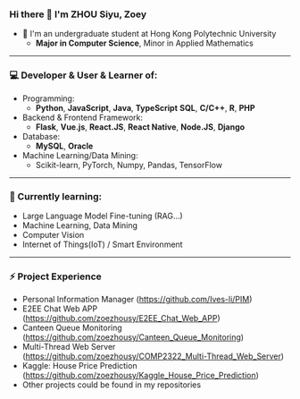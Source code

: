 ### Hi there 👋 I'm ZHOU Siyu, Zoey

- 👀 I'm an undergraduate student at Hong Kong Polytechnic University
  - **Major in Computer Science**, Minor in Applied Mathematics
---
### 💻 Developer & User & Learner of:
- Programming: 
  - **Python**, **JavaScript**, **Java**, **TypeScript** **SQL**, **C/C++**, **R**, **PHP**
- Backend & Frontend Framework: 
  - **Flask**, **Vue.js**, **React.JS**, **React Native**, **Node.JS**, **Django**
- Database: 
  - **MySQL**, **Oracle**
- Machine Learning/Data Mining:
  - Scikit-learn, PyTorch, Numpy, Pandas, TensorFlow
---
### 🌱 Currently learning:
- Large Language Model Fine-tuning (RAG...)
- Machine Learning, Data Mining
- Computer Vision
- Internet of Things(IoT) / Smart Environment
---
### ⚡ Project Experience
- Personal Information Manager (https://github.com/Ives-li/PIM)
- E2EE Chat Web APP (https://github.com/zoezhousy/E2EE_Chat_Web_APP)
- Canteen Queue Monitoring (https://github.com/zoezhousy/Canteen_Queue_Monitoring)
- Multi-Thread Web Server (https://github.com/zoezhousy/COMP2322_Multi-Thread_Web_Server)
- Kaggle: House Price Prediction (https://github.com/zoezhousy/Kaggle_House_Price_Prediction)
- Other projects could be found in my repositories


<!--
**zoezhousy/zoezhousy** is a ✨ _special_ ✨ repository because its `README.md` (this file) appears on your GitHub profile.

Here are some ideas to get you started:

- 🔭 I’m currently working on ...
- 🌱 I’m currently learning ...
- 👯 I’m looking to collaborate on ...
- 🤔 I’m looking for help with ...
- 💬 Ask me about ...
- 📫 How to reach me: ...
- 😄 Pronouns: ...
- ⚡ Fun fact: ...
-->
<!--
[![Top Langs](https://github-readme-stats.vercel.app/api/top-langs/?username=zoezhousy&show_icons=true&layout=compact&hide_title=true)](https://github.com/Cyebukayire)
-->
<!--
<p>&nbsp;<img align="center" src="https://github-readme-stats.vercel.app/api?username=zoezhousy&show_icons=true&locale=en" alt="zoezhousy" /></p>
-->
